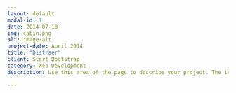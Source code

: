 ```yaml
---
layout: default
modal-id: 1
date: 2014-07-18
img: cabin.png
alt: image-alt
project-date: April 2014
title: "Distraer"
client: Start Bootstrap
category: Web Development
description: Use this area of the page to describe your project. The icon above is part of a free icon set by <a href="https://sellfy.com/p/8Q9P/jV3VZ/">Flat Icons</a>. On their website, you can download their free set with 16 icons, or you can purchase the entire set with 146 icons for only $12!

---
```

